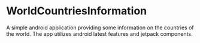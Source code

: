 # WorldCountriesInformation
A simple android application providing some information on the countries of the world. The app utilizes android latest features and jetpack components.
